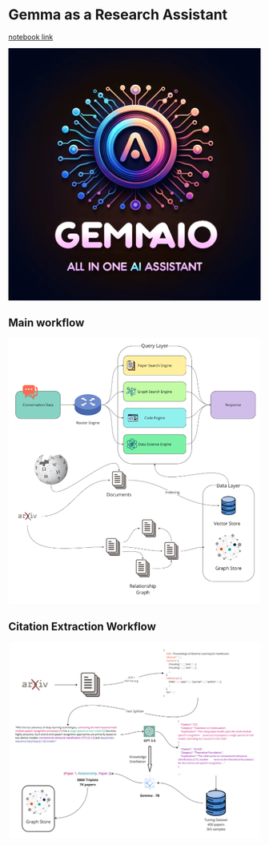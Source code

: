 # Gemma as a Research Assistant


[notebook link](https://www.kaggle.com/code/bachngoh/gemma-data-assistant-w-llama-index-graph)

<img src="./figures/GemmaAIO-main-image.webp" alt="main-image"/>


## Main workflow

<img src="./figures/RAG-overview.jpg" alt="pipeline" width=800/>


## Citation Extraction Workflow

<img src="./figures/Graph-Paper-Search.jpg" alt="citation" width=800/>

